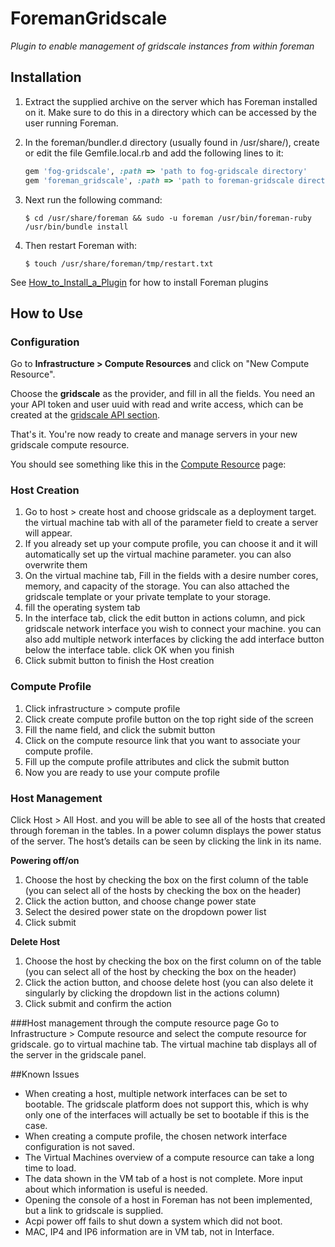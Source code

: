 # ForemanGridscale

*Plugin to enable management of gridscale instances from within foreman*

## Installation

1. Extract the supplied archive on the server which has Foreman installed on it. Make sure to do this in a directory which can be accessed by the user running Foreman.

2. In the foreman/bundler.d directory (usually found in /usr/share/), create or edit the file Gemfile.local.rb and add the following lines to it:

    ```ruby
    gem 'fog-gridscale', :path => 'path to fog-gridscale directory'
    gem 'foreman_gridscale', :path => 'path to foreman-gridscale directory'
    ```

3. Next run the following command: 

    ```
    $ cd /usr/share/foreman && sudo -u foreman /usr/bin/foreman-ruby /usr/bin/bundle install
    ```

4. Then restart Foreman with:
    ```
    $ touch /usr/share/foreman/tmp/restart.txt
    ```

See [How_to_Install_a_Plugin](http://projects.theforeman.org/projects/foreman/wiki/How_to_Install_a_Plugin)
for how to install Foreman plugins


## How to Use
### Configuration

Go to **Infrastructure > Compute Resources** and click on "New Compute Resource".

Choose the **gridscale** as the provider, and fill in all the fields. You need an your API token and user uuid with read and write access, which can be created at the [gridscale API section](https://my.gridscale.io/APIs/). 

That's it. You're now ready to create and manage servers in your new gridscale  compute resource.

You should see something like this in the [Compute Resource](https://theforeman.org/manuals/1.19/index.html#5.2ComputeResources) page:

### Host Creation
1. Go to host > create host and choose gridscale as a deployment target. the virtual machine tab with all of the parameter field to create a server will appear.
2. If you already set up your compute profile, you can choose it and it will automatically set up the virtual machine parameter. you can also overwrite them
3. On the virtual machine tab, Fill in the fields with a desire number cores, memory, and capacity of the storage. You can also attached the gridscale template or your private template to your storage.
4. fill the operating system tab 
5. In the interface tab, click the edit button in actions column, and pick gridscale network interface you wish to connect your machine. you can also add multiple network interfaces by clicking the add interface button below the interface table. click OK when you finish
6. Click submit button to finish the Host creation

### Compute Profile
1. Click infrastructure > compute profile 
2. Click create compute profile button on the top right side of the screen
3. Fill the name field, and click the submit button
4. Click on the compute resource link that you want to associate your compute profile.
5. Fill up the compute profile attributes and click the submit button
6. Now you are ready to use your compute profile

### Host Management
Click Host > All Host. and you will be able to see all of the hosts that created through foreman in the tables. In a power column displays the power status of the server. The host’s details can be seen by clicking the link in its name.
    
**Powering off/on**
1. Choose the host by checking the box on the first column of the table (you can select all of the hosts by checking the box on the header)
2. Click the action button, and choose change power state 
3. Select the desired power state on the dropdown power list
4. Click submit

**Delete Host**
1. Choose the host by checking the box on the first column on of the table (you can select all of the host by checking the box on the header)
2. Click the action button, and choose delete host (you can also delete it singularly by clicking the dropdown list in the actions column)
3. Click submit and confirm the action


###Host management through the compute resource page
Go to Infrastructure > Compute resource and select the compute resource for gridscale. go to virtual machine tab. The virtual machine tab displays all of the server in the gridscale panel.

##Known Issues
* When creating a host, multiple network interfaces can be set to bootable. The gridscale platform does not support this, which is why only one of the interfaces will actually be set to bootable if this is the case.
* When creating a compute profile, the chosen network interface configuration is not saved.
* The Virtual Machines overview of a compute resource can take a long time to load.
* The data shown in the VM tab of a host is not complete. More input about which information is useful is needed.
* Opening the console of a host in Foreman has not been implemented, but a link to gridscale is supplied.
* Acpi power off fails to shut down a system which did not boot.
* MAC, IP4 and IP6 information are in VM tab, not in Interface.

